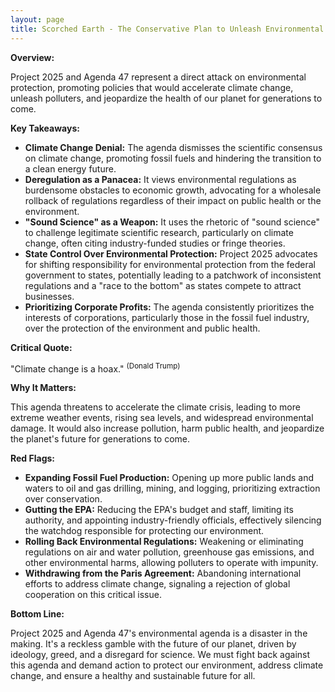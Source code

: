 ```yaml
---
layout: page
title: Scorched Earth - The Conservative Plan to Unleash Environmental Devastation - TL;DR
---
```


**Overview:**

Project 2025 and Agenda 47 represent a direct attack on environmental protection, promoting policies that would accelerate climate change, unleash polluters, and jeopardize the health of our planet for generations to come.

**Key Takeaways:**

* **Climate Change Denial:** The agenda dismisses the scientific consensus on climate change, promoting fossil fuels and hindering the transition to a clean energy future.
* **Deregulation as a Panacea:** It views environmental regulations as burdensome obstacles to economic growth, advocating for a wholesale rollback of regulations regardless of their impact on public health or the environment.
* **"Sound Science" as a Weapon:** It uses the rhetoric of "sound science" to challenge legitimate scientific research, particularly on climate change, often citing industry-funded studies or fringe theories.
* **State Control Over Environmental Protection:** Project 2025 advocates for shifting responsibility for environmental protection from the federal government to states, potentially leading to a patchwork of inconsistent regulations and a "race to the bottom" as states compete to attract businesses.
* **Prioritizing Corporate Profits:** The agenda consistently prioritizes the interests of corporations, particularly those in the fossil fuel industry, over the protection of the environment and public health.

**Critical Quote:**

"Climate change is a hoax." <sup>(Donald Trump)</sup>

**Why It Matters:**

This agenda threatens to accelerate the climate crisis, leading to more extreme weather events, rising sea levels, and widespread environmental damage. It would also increase pollution, harm public health, and jeopardize the planet's future for generations to come.

**Red Flags:**

* **Expanding Fossil Fuel Production:**  Opening up more public lands and waters to oil and gas drilling, mining, and logging, prioritizing extraction over conservation.
* **Gutting the EPA:**  Reducing the EPA's budget and staff, limiting its authority, and appointing industry-friendly officials, effectively silencing the watchdog responsible for protecting our environment.
* **Rolling Back Environmental Regulations:**  Weakening or eliminating regulations on air and water pollution, greenhouse gas emissions, and other environmental harms, allowing polluters to operate with impunity.
* **Withdrawing from the Paris Agreement:**  Abandoning international efforts to address climate change, signaling a rejection of global cooperation on this critical issue.

**Bottom Line:**

Project 2025 and Agenda 47's environmental agenda is a disaster in the making. It's a reckless gamble with the future of our planet, driven by ideology, greed, and a disregard for science. We must fight back against this agenda and demand action to protect our environment, address climate change, and ensure a healthy and sustainable future for all. 
